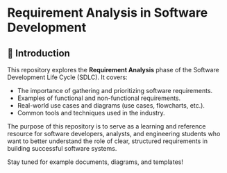 # Requirement Analysis in Software Development

## 📌 Introduction

This repository explores the **Requirement Analysis** phase of the Software Development Life Cycle (SDLC). It covers:

- The importance of gathering and prioritizing software requirements.
- Examples of functional and non-functional requirements.
- Real-world use cases and diagrams (use cases, flowcharts, etc.).
- Common tools and techniques used in the industry.

The purpose of this repository is to serve as a learning and reference resource for software developers, analysts, and engineering students who want to better understand the role of clear, structured requirements in building successful software systems.

Stay tuned for example documents, diagrams, and templates!
